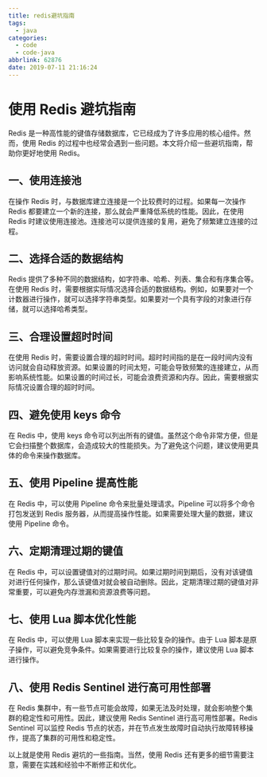 ```yaml
---
title: redis避坑指南
tags:
  - java
categories:
  - code
  - code-java
abbrlink: 62876
date: 2019-07-11 21:16:24
---
```


<!--more-->
# 使用 Redis 避坑指南

Redis 是一种高性能的键值存储数据库，它已经成为了许多应用的核心组件。然而，使用 Redis 的过程中也经常会遇到一些问题。本文将介绍一些避坑指南，帮助你更好地使用 Redis。

## 一、使用连接池

在操作 Redis 时，与数据库建立连接是一个比较费时的过程。如果每一次操作 Redis 都要建立一个新的连接，那么就会严重降低系统的性能。因此，在使用 Redis 时建议使用连接池。连接池可以提供连接的复用，避免了频繁建立连接的过程。

## 二、选择合适的数据结构

Redis 提供了多种不同的数据结构，如字符串、哈希、列表、集合和有序集合等。在使用 Redis 时，需要根据实际情况选择合适的数据结构。例如，如果要对一个计数器进行操作，就可以选择字符串类型。如果要对一个具有字段的对象进行存储，就可以选择哈希类型。

## 三、合理设置超时时间

在使用 Redis 时，需要设置合理的超时时间。超时时间指的是在一段时间内没有访问就会自动释放资源。如果设置的时间太短，可能会导致频繁的连接建立，从而影响系统性能。如果设置的时间过长，可能会浪费资源和内存。因此，需要根据实际情况设置合理的超时时间。

## 四、避免使用 keys 命令

在 Redis 中，使用 keys 命令可以列出所有的键值。虽然这个命令非常方便，但是它会扫描整个数据库，会造成较大的性能损失。为了避免这个问题，建议使用更具体的命令来操作数据库。

## 五、使用 Pipeline 提高性能

在 Redis 中，可以使用 Pipeline 命令来批量处理请求。Pipeline 可以将多个命令打包发送到 Redis 服务器，从而提高操作性能。如果需要处理大量的数据，建议使用 Pipeline 命令。

## 六、定期清理过期的键值

在 Redis 中，可以设置键值对的过期时间。如果过期时间到期后，没有对该键值对进行任何操作，那么该键值对就会被自动删除。因此，定期清理过期的键值对非常重要，可以避免内存泄漏和资源浪费等问题。

## 七、使用 Lua 脚本优化性能

在 Redis 中，可以使用 Lua 脚本来实现一些比较复杂的操作。由于 Lua 脚本是原子操作，可以避免竞争条件。如果需要进行比较复杂的操作，建议使用 Lua 脚本进行操作。

## 八、使用 Redis Sentinel 进行高可用性部署

在 Redis 集群中，有一些节点可能会故障，如果无法及时处理，就会影响整个集群的稳定性和可用性。因此，建议使用 Redis Sentinel 进行高可用性部署。Redis Sentinel 可以监控 Redis 节点的状态，并在节点发生故障时自动执行故障转移操作，提高了集群的可用性和稳定性。

以上就是使用 Redis 避坑的一些指南。当然，使用 Redis 还有更多的细节需要注意，需要在实践和经验中不断修正和优化。
